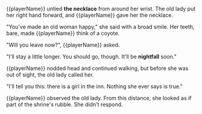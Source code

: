 {{playerName}} untied **the necklace** from around her wrist. The old lady put her right hand forward, and {{playerName}} gave her the necklace.

"You've made an old woman happy," she said with a broad smile. Her teeth, bare, made {{playerName}} think of a coyote.

"Will you leave now?", {{playerName}} asked.

"I'll stay a little longer. You should go, though. It'll be **nightfall** soon."

{{playerName}} nodded head and continued walking, but before she was out of sight, the old lady called her.

"I'll tell you this: there is a girl in the inn. Nothing she ever says is true."

{{playerName}} observed the old lady. From this distance, she looked as if part of the shrine's rubble. She didn't respond.
